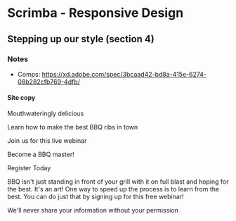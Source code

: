# Scrimba - Responsive Design

## Stepping up our style (section 4)

### Notes

- Comps: https://xd.adobe.com/spec/3bcaad42-bd8a-415e-6274-08b282cfb769-4dfb/

#### Site copy

Mouthwateringly delicious

Learn how to make the best BBQ ribs in town

Join us for this live webinar

Become a BBQ master!

Register Today

BBQ isn't just standing in front of your grill with it on full blast and hoping for the best. It's an art! One way to speed up the process is to learn from the best. You can do just that by signing up for this free webinar!

We'll never share your information
without your permission
